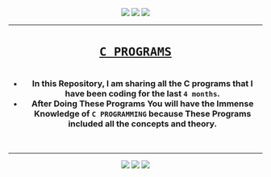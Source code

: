 <p align="center">
<img src="https://forthebadge.com/images/badges/for-you.svg" />
<img src="https://forthebadge.com/images/badges/made-with-c.svg" />
<img src="https://forthebadge.com/images/badges/built-by-developers.svg" />
</p>

_______________________________

### <h1 align="center"><a href="https://github.com/Iamtripathisatyam/C-Programs/tree/master/C%20Programs">**`C PROGRAMS`**</a><h1/>

<h3 align="center">
  
- In this Repository, I am sharing all the C programs that I have been coding for the last `4 months`.
- After Doing These Programs You will have the Immense Knowledge of `C PROGRAMMING` because These Programs included all the concepts and theory.
 </h3> 
<br/>

_______________________________________


<p align="center">
<img src="https://badges.pufler.dev/visits/Iamtripathisatyam/C-Programs?style=for-the-badge&logo=github&logoColor=yellow" />
<img src="https://badges.pufler.dev/updated/Iamtripathisatyam/C-Programs?style=for-the-badge&logo=github&logoColor=yellow" />
<img src="https://badges.pufler.dev/created/Iamtripathisatyam/C-Programs?style=for-the-badge&logo=github&logoColor=yellow" />
</p>

